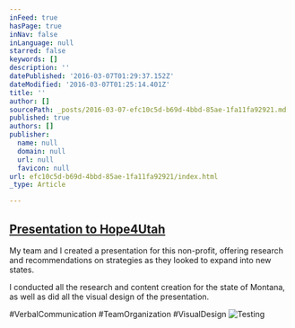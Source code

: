 ```yaml
---
inFeed: true
hasPage: true
inNav: false
inLanguage: null
starred: false
keywords: []
description: ''
datePublished: '2016-03-07T01:29:37.152Z'
dateModified: '2016-03-07T01:25:14.401Z'
title: ''
author: []
sourcePath: _posts/2016-03-07-efc10c5d-b69d-4bbd-85ae-1fa11fa92921.md
published: true
authors: []
publisher:
  name: null
  domain: null
  url: null
  favicon: null
url: efc10c5d-b69d-4bbd-85ae-1fa11fa92921/index.html
_type: Article

---
```

## [Presentation to Hope4Utah][0]

My team and I created a presentation for this non-profit, offering research and recommendations on strategies as they looked to expand into new states.

I conducted all the research and content creation for the state of Montana, as well as did all the visual design of the presentation.

\#VerbalCommunication \#TeamOrganization \#VisualDesign
![Testing](https://the-grid-user-content.s3-us-west-2.amazonaws.com/2a1d9cd1-d5c7-4fc1-bd05-1a3633b565c0.png)

[0]: https://drive.google.com/file/d/0B_3Bn2B5HlnMVWhhVDFqQ2R1cDg/view?usp=sharing